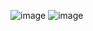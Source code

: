 ![image](https://github.com/user-attachments/assets/8f95ecd3-f401-4e13-9e43-b14e6949685d)
![image](https://github.com/user-attachments/assets/f0cccaba-4ffb-4406-a582-c3f902ba3603)
